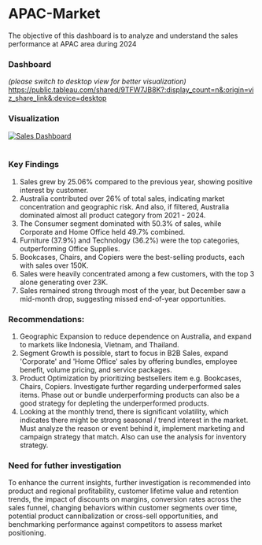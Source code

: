 # APAC-Market
The objective of this dashboard is to analyze and understand the sales performance at APAC area during 2024

### Dashboard
_(please switch to desktop view for better visualization)_
https://public.tableau.com/shared/9TFW7JB8K?:display_count=n&:origin=viz_share_link&:device=desktop

### Visualization
[<div class='tableauPlaceholder' id='viz1750282883179' style='position: relative'><noscript><a href='#'><img alt='Sales Dashboard ' src='https:&#47;&#47;public.tableau.com&#47;static&#47;images&#47;9T&#47;9TFW7JB8K&#47;1_rss.png' style='border: none' /></a></noscript><object class='tableauViz'  style='display:none;'><param name='host_url' value='https%3A%2F%2Fpublic.tableau.com%2F' /> <param name='embed_code_version' value='3' /> <param name='path' value='shared&#47;9TFW7JB8K' /> <param name='toolbar' value='yes' /><param name='device' value='desktop' /><param name='static_image' value='https:&#47;&#47;public.tableau.com&#47;static&#47;images&#47;9T&#47;9TFW7JB8K&#47;1.png' /> <param name='animate_transition' value='yes' /><param name='display_static_image' value='yes' /><param name='display_spinner' value='yes' /><param name='display_overlay' value='yes' /><param name='display_count' value='yes' /><param name='language' value='en-US' /><param name='filter' value='publish=yes' /></object></div>                
](https://public.tableau.com/shared/9TFW7JB8K?:display_count=n&:origin=viz_share_link&:device=desktop)

### Key Findings
1. Sales grew by 25.06% compared to the previous year, showing positive interest by customer.
2. Australia contributed over 26% of total sales, indicating market concentration and geographic risk.
   And also, if filtered, Australia dominated almost all product category from 2021 - 2024.
3. The Consumer segment dominated with 50.3% of sales, while Corporate and Home Office held 49.7% combined.
4. Furniture (37.9%) and Technology (36.2%) were the top categories, outperforming Office Supplies.
5. Bookcases, Chairs, and Copiers were the best-selling products, each with sales over 150K.
6. Sales were heavily concentrated among a few customers, with the top 3 alone generating over 23K.
7. Sales remained strong through most of the year, but December saw a mid-month drop, suggesting missed end-of-year
   opportunities.

### Recommendations:
1. Geographic Expansion to reduce dependence on Australia, and expand to markets like Indonesia, Vietnam, and Thailand.
2. Segment Growth is possible, start to focus in B2B Sales, expand 'Corporate' and 'Home Office' sales by offering bundles,
   employee benefit, volume pricing, and service packages.
3. Product Optimization by prioritizing bestsellers item e.g. Bookcases, Chairs, Copiers. Investigate further regarding
   underperformed sales items. Phase out or bundle underperforming products can also be a good strategy for depleting the
   underperformed products.
4. Looking at the monthly trend, there is significant volatility, which indicates there might be strong seasonal / trend
   interest in the market. Must analyze the reason or event behind it, implement marketing and campaign strategy that match.
   Also can use the analysis for inventory strategy.

### Need for futher investigation
To enhance the current insights, further investigation is recommended into product and regional profitability, customer lifetime value and retention trends, the impact of discounts on margins, conversion rates across the sales funnel, changing behaviors within customer segments over time, potential product cannibalization or cross-sell opportunities, and benchmarking performance against competitors to assess market positioning.
